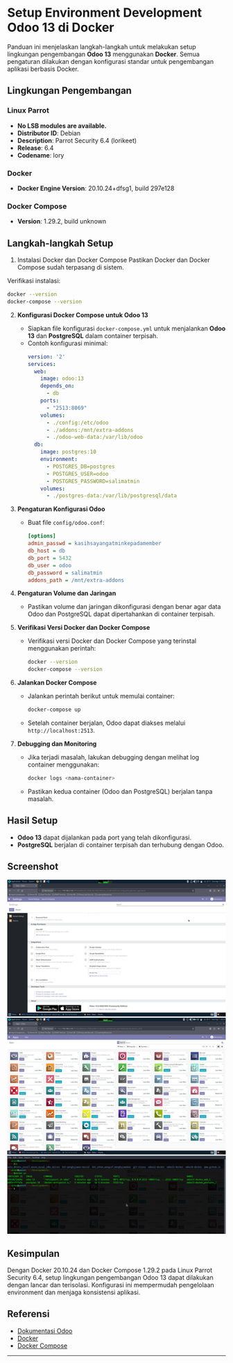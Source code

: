 # Setup Environment Development Odoo 13 di Docker

Panduan ini menjelaskan langkah-langkah untuk melakukan setup lingkungan pengembangan **Odoo 13** menggunakan **Docker**. Semua pengaturan dilakukan dengan konfigurasi standar untuk pengembangan aplikasi berbasis Docker.

## **Lingkungan Pengembangan**

### Linux Parrot
- **No LSB modules are available.**
- **Distributor ID**: Debian  
- **Description**: Parrot Security 6.4 (lorikeet)  
- **Release**: 6.4  
- **Codename**: lory  

### **Docker**
- **Docker Engine Version**: 20.10.24+dfsg1, build 297e128  

### **Docker Compose**
- **Version**: 1.29.2, build unknown  

## **Langkah-langkah Setup**

1. Instalasi Docker dan Docker Compose
Pastikan Docker dan Docker Compose sudah terpasang di sistem.

Verifikasi instalasi:
```bash
docker --version
docker-compose --version
```

2. **Konfigurasi Docker Compose untuk Odoo 13**
    - Siapkan file konfigurasi `docker-compose.yml` untuk menjalankan **Odoo 13** dan **PostgreSQL** dalam container terpisah.
    - Contoh konfigurasi minimal:
      ```yaml
      version: '2'
      services:
        web:
          image: odoo:13
          depends_on:
            - db
          ports:
            - "2513:8069"
          volumes:
            - ./config:/etc/odoo
            - ./addons:/mnt/extra-addons
            - ./odoo-web-data:/var/lib/odoo
        db:
          image: postgres:10
          environment:
            - POSTGRES_DB=postgres
            - POSTGRES_USER=odoo
            - POSTGRES_PASSWORD=salimatmin
          volumes:
            - ./postgres-data:/var/lib/postgresql/data
      ```

3. **Pengaturan Konfigurasi Odoo**
    - Buat file `config/odoo.conf`:
      ```ini
      [options]
      admin_passwd = kasihsayangatminkepadamember
      db_host = db
      db_port = 5432
      db_user = odoo
      db_password = salimatmin
      addons_path = /mnt/extra-addons
      ```

4. **Pengaturan Volume dan Jaringan**
    - Pastikan volume dan jaringan dikonfigurasi dengan benar agar data Odoo dan PostgreSQL dapat dipertahankan di container terpisah.

5. **Verifikasi Versi Docker dan Docker Compose**
    - Verifikasi versi Docker dan Docker Compose yang terinstal menggunakan perintah:
      ```bash
      docker --version
      docker-compose --version
      ```

6. **Jalankan Docker Compose**
    - Jalankan perintah berikut untuk memulai container:
      ```bash
      docker-compose up
      ```
    - Setelah container berjalan, Odoo dapat diakses melalui `http://localhost:2513`.

7. **Debugging dan Monitoring**
    - Jika terjadi masalah, lakukan debugging dengan melihat log container menggunakan:
      ```bash
      docker logs <nama-container>
      ```
    - Pastikan kedua container (Odoo dan PostgreSQL) berjalan tanpa masalah.

## **Hasil Setup**
- **Odoo 13** dapat dijalankan pada port yang telah dikonfigurasi.
- **PostgreSQL** berjalan di container terpisah dan terhubung dengan Odoo.

## **Screenshot**
![](https://github.com/arifnrrmdn/odoo13-docker/blob/main/screenshot/1.png)
![](https://github.com/arifnrrmdn/odoo13-docker/blob/main/screenshot/2.png)
![](https://github.com/arifnrrmdn/odoo13-docker/blob/main/screenshot/3.png)
  
## **Kesimpulan**
Dengan Docker 20.10.24 dan Docker Compose 1.29.2 pada Linux Parrot Security 6.4, setup lingkungan pengembangan Odoo 13 dapat dilakukan dengan lancar dan terisolasi.
Konfigurasi ini mempermudah pengelolaan environment dan menjaga konsistensi aplikasi.

## **Referensi**
- [Dokumentasi Odoo](https://www.odoo.com/)
- [Docker](https://www.docker.com/)
- [Docker Compose](https://docs.docker.com/compose/)

---

